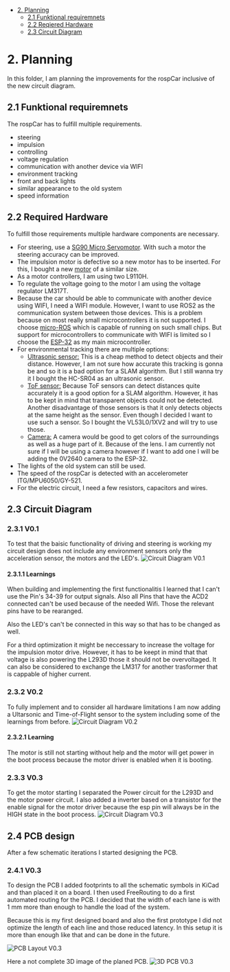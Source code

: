 
- [2. Planning](#2-planning)
  - [2.1 Funktional requiremnets](#21-funktional-requiremnets)
  - [2.2 Reqiered Hardware](#22-reqiered-hardware)
  - [2.3 Circuit Diagram](#23-circuit-diagram)

# 2. Planning
In this folder, I am planning the improvements for the rospCar inclusive of the new circuit diagram.

## 2.1 Funktional requiremnets

The rospCar has to fulfill multiple requirements.
 - steering
 - impulsion
 - controlling
 - voltage regulation
 - communication with another device via WIFI
 - environment tracking
 - front and back lights
 - similar appearance to the old system
 - speed information
## 2.2 Required Hardware
To fulfill those requirements multiple hardware components are necessary.
- For steering, use a [SG90 Micro Servomotor](http://www.ee.ic.ac.uk/pcheung/teaching/DE1_EE/stores/sg90_datasheet.pdf). With such a motor the steering accuracy can be improved.
- The impulsion motor is defective so a new motor has to be inserted. For this, I bought a new [motor](https://www.luedeke-elektronic.de/DC-Kleinmotor-2-5V-6V-DC-210mA-14-500U-Min-MOT2.html) of a similar size.
- As a motor controllers, I am using two L9110H.
- To regulate the voltage going to the motor I am using the voltage regulator LM317T.
- Because the car should be able to communicate with another device using WIFI, I need a WIFI module. However, I want to use ROS2 as the communication system between those devices. This is a problem because on most really small microcontrollers it is not supported. I choose [micro-ROS](https://micro.ros.org/) which is capable of running on such small chips. But support for microcontrollers to communicate with WIFI is limited so I choose the [ESP-32](https://www.espressif.com/en/products/socs/esp32) as my main microcontroller.
- For environmental tracking there are multiple options:
  - <ins>Ultrasonic sensor:</ins> This is a cheap method to detect objects and their distance. However, I am not sure how accurate this tracking is gonna be and so it is a bad option for a SLAM algorithm. But I still wanna try it I bought the HC-SR04 as an ultrasonic sensor.
  - <ins>ToF sensor:</ins> Because ToF sensors can detect distances quite accurately it is a good option for a SLAM algorithm. However, it has to be kept in mind that transparent objects could not be detected. Another disadvantage of those sensors is that it only detects objects at the same height as the sensor. Even though I decided I want to use such a sensor. So I bought the VL53L0/1XV2 and will try to use those.
  - <ins>Camera:</ins> A camera would be good to get colors of the surroundings as well as a huge part of it. Because of the lens. I am currently not sure if I will be using a camera however if I want to add one I will be adding the 0V2640 camera to the ESP-32.
- The lights of the old system can still be used.
- The speed of the rospCar is detected with an accelerometer ITG/MPU6050/GY-521.
- For the electric circuit, I need a few resistors, capacitors and wires.
## 2.3 Circuit Diagram
### 2.3.1 V0.1
To test that the baisic functionality of driving and steering is working my circuit design does not include any environment sensors only the acceleration sensor, the motors and the LED's.
![Circuit Diagram V0.1](circuit_V_0_1.png)

#### 2.3.1.1 Learnings
When building and implementing the first functionalitis I learned that I can't use the Pin's 34-39 for output signals. Also all Pins that have the ACD2 connected can't be used because of the needed Wifi. Those the relevant pins have to be rearanged.

Also the LED's can't be connected in this way so that has to be changed as well.

For a third optimization it might be neccessary to increase the voltage for the impulsion motor drive. However, it has to be keept in mind that that voltage is also powering the L293D those it should not be overvoltaged. It can also be considered to exchange the LM317 for another trasformer that is cappable of higher current.

### 2.3.2 V0.2
To fully implement and to consider all hardware limitations I am now adding a Ultarsonic and Time-of-Flight sensor to the system including some of the learnings from before.
![Circuit Diagram V0.2](circuit_V_0_2.svg)

#### 2.3.2.1 Learning
The motor is still not starting without help and the motor will get power in the boot process because the motor driver is enabled when it is booting.

### 2.3.3 V0.3
To get the motor starting I separated the Power circuit for the L293D and the motor power circuit. I also added a inverter based on a transistor for the enable signal for the motor driver because the esp pin will always be in the HIGH state in the boot process.
![Circuit Diagram V0.3](circuit_V_0_3.svg)

## 2.4 PCB design

After a few schematic iterations I started designing the PCB.

### 2.4.1 V0.3
To design the PCB I added footprints to all the schematic symbols in KiCad and than placed it on a board. I then used FreeRouting to do a first automated routing for the PCB. I decided that the width of each lane is with 1 mm more than enough to handle the load of the system.

Because this is my first designed board and also the first prototype I did not optimize the length of each line and those reduced latency. In this setup it is more than enough like that and can be done in the future.

![PCB Layout V0.3](pcblayout_V_0_3.svg)

Here a not complete 3D image of the planed PCB.
![3D PCB V0.3](3d_pcb_v_0_3.png) 